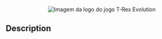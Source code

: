 <p align="center"><img src="T-Rex-Evolution/Readme/logo_fundo.jpg" alt="Imagem da logo do jogo T-Rex Evolution"></p>

## Description
